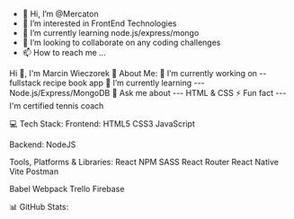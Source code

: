- 👋 Hi, I’m @Mercaton
- 👀 I’m interested in FrontEnd Technologies
- 🌱 I’m currently learning node.js/express/mongo
- 💞️ I’m looking to collaborate on any coding challenges
- 📫 How to reach me ...


Hi 👋, I'm Marcin Wieczorek
💫 About Me:
🔭 I’m currently working on -- fullstack recipe book app
🌱 I’m currently learning --- Node.js/Express/MongoDB
💬 Ask me about --- HTML & CSS
⚡ Fun fact --- I'm certified tennis coach

💻 Tech Stack:
Frontend:
HTML5 CSS3 JavaScript

Backend:
NodeJS

Tools, Platforms & Libraries:
React NPM SASS React Router React Native Vite Postman 

Babel Webpack Trello Firebase 





📊 GitHub Stats:

<!---
Mercaton/Mercaton is a ✨ special ✨ repository because its `README.md` (this file) appears on your GitHub profile.
You can click the Preview link to take a look at your changes.
--->
